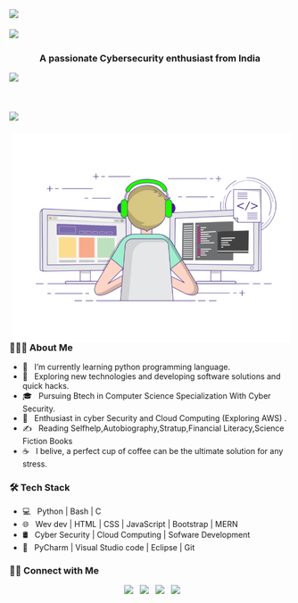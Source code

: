<img src="https://user-images.githubusercontent.com/74038190/212750672-2f3f2b50-c84f-4ed8-a60a-849ae69ff9df.gif" width="500">
<br><br>
<img src="https://readme-typing-svg.herokuapp.com/?font=Righteous&size=35&center=true&vCenter=true&width=500&height=70&duration=4000&lines=Hey+Coders!+👨🏽‍💻;+I'm+Akash+Bhaumik!;+Let's+talk+in+zero_s+and+one_s;" /></h1>
<h3 align="center">A passionate Cybersecurity enthusiast from India 
</h3>
<img src="https://github.com/Anmol-Baranwal/Cool-GIFs-For-GitHub/assets/74038190/7b282ec6-fcc3-4600-90a7-2c3140549f58" width="400">
<br><br>
<h2> <img src="https://github.com/souvikguria98/souvikguria98/blob/master/Hi.gif" width="25"></h2>
<img align="right" alt="GIF" src="https://raw.githubusercontent.com/devSouvik/devSouvik/master/gif3.gif" width="500"/>

<h3> 👨🏻‍💻 About Me </h3>

- 🔭 &nbsp; I’m currently learning python programming language.
- 🤔 &nbsp; Exploring new technologies and developing software solutions and quick hacks.
- 🎓 &nbsp; Pursuing Btech in Computer Science Specialization With Cyber Security.
- 🌱 &nbsp; Enthusiast in cyber Security and Cloud Computing (Exploring AWS) .
- ✍️ &nbsp; Reading Selfhelp,Autobiography,Stratup,Financial Literacy,Science Fiction Books 
- ☕ &nbsp; I belive, a perfect cup of coffee can be the ultimate solution for any stress.

<h3>🛠 Tech Stack</h3>

- 💻 &nbsp; Python | Bash | C  
- 🌐 &nbsp; Wev dev | HTML | CSS | JavaScript | Bootstrap | MERN 
- 🛢 &nbsp; Cyber Security | Cloud Computing | Sofware Development 
- 🔧 &nbsp; PyCharm | Visual Studio code | Eclipse | Git


<h3> 🤝🏻 Connect with Me </h3>

<p align="center">
&nbsp; <a href="https://x.com/Akash_Bhaumik_3?t=-FdCR62eiIPQKSGih5lJkA&s=09" target="_blank" rel="noopener noreferrer"><img src="https://img.icons8.com/plasticine/100/000000/twitter.png" width="50" /></a>  
&nbsp; <a href="https://www.facebook.com/akash.bhaumik.520?mibextid=kFxxJD" target="_blank" rel="noopener noreferrer"><img src="https://img.icons8.com/plasticine/100/000000/instagram-new.png" width="50" /></a>    
&nbsp; <a href="https://www.linkedin.com/in/akash-bhaumik-213802259?utm_source=share&utm_campaign=share_via&utm_content=profile&utm_medium=android_app" target="_blank" rel="noopener noreferrer"><img src="https://img.icons8.com/plasticine/100/000000/linkedin.png" width="50" /></a>
&nbsp; <a href="mailto:akashbhaumik18@gmail.com" target="_blank" rel="noopener noreferrer"><img src="https://img.icons8.com/plasticine/100/000000/gmail.png"  width="50" /></a>
</p>
